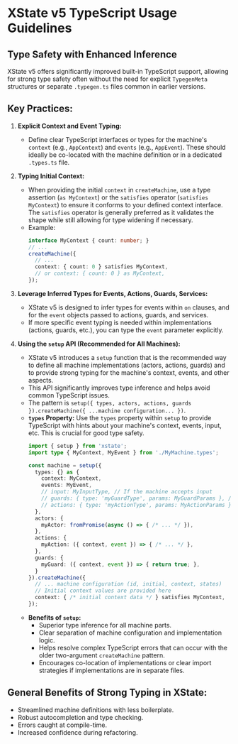 # XState v5 TypeScript Usage Guidelines

## Type Safety with Enhanced Inference

XState v5 offers significantly improved built-in TypeScript support, allowing for strong type safety often without the need for explicit `TypegenMeta` structures or separate `.typegen.ts` files common in earlier versions.

## Key Practices:

1.  **Explicit Context and Event Typing:**
    *   Define clear TypeScript interfaces or types for the machine's `context` (e.g., `AppContext`) and `events` (e.g., `AppEvent`). These should ideally be co-located with the machine definition or in a dedicated `.types.ts` file.

2.  **Typing Initial Context:**
    *   When providing the initial `context` in `createMachine`, use a type assertion (`as MyContext`) or the `satisfies` operator (`satisfies MyContext`) to ensure it conforms to your defined context interface. The `satisfies` operator is generally preferred as it validates the shape while still allowing for type widening if necessary.
    *   Example:
        ```typescript
        interface MyContext { count: number; }
        // ...
        createMachine({
          // ...
          context: { count: 0 } satisfies MyContext,
          // or context: { count: 0 } as MyContext,
        });
        ```

3.  **Leverage Inferred Types for Events, Actions, Guards, Services:**
    *   XState v5 is designed to infer types for events within `on` clauses, and for the `event` objects passed to actions, guards, and services.
    *   If more specific event typing is needed within implementations (actions, guards, etc.), you can type the `event` parameter explicitly.

4.  **Using the `setup` API (Recommended for All Machines):**
    *   XState v5 introduces a `setup` function that is the recommended way to define all machine implementations (actors, actions, guards) and to provide strong typing for the machine's context, events, and other aspects.
    *   This API significantly improves type inference and helps avoid common TypeScript issues.
    *   The pattern is `setup({ types, actors, actions, guards }).createMachine({ ...machine configuration... })`.
    *   **`types` Property:** Use the `types` property within `setup` to provide TypeScript with hints about your machine's context, events, input, etc. This is crucial for good type safety.
        ```typescript
        import { setup } from 'xstate';
        import type { MyContext, MyEvent } from './MyMachine.types';

        const machine = setup({
          types: {} as {
            context: MyContext,
            events: MyEvent,
            // input: MyInputType, // If the machine accepts input
            // guards: { type: 'myGuardType', params: MyGuardParams }, // For typed guards
            // actions: { type: 'myActionType', params: MyActionParams }, // For typed actions
          },
          actors: {
            myActor: fromPromise(async () => { /* ... */ }),
          },
          actions: {
            myAction: ({ context, event }) => { /* ... */ },
          },
          guards: {
            myGuard: ({ context, event }) => { return true; },
          }
        }).createMachine({
          // ... machine configuration (id, initial, context, states)
          // Initial context values are provided here
          context: { /* initial context data */ } satisfies MyContext,
        });
        ```
    *   **Benefits of `setup`:**
        *   Superior type inference for all machine parts.
        *   Clear separation of machine configuration and implementation logic.
        *   Helps resolve complex TypeScript errors that can occur with the older two-argument `createMachine` pattern.
        *   Encourages co-location of implementations or clear import strategies if implementations are in separate files.

## General Benefits of Strong Typing in XState:
*   Streamlined machine definitions with less boilerplate.
*   Robust autocompletion and type checking.
*   Errors caught at compile-time.
*   Increased confidence during refactoring.
